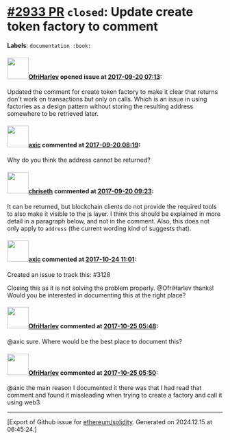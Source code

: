 # [\#2933 PR](https://github.com/ethereum/solidity/pull/2933) `closed`: Update create token factory to comment
**Labels**: `documentation :book:`


#### <img src="https://avatars.githubusercontent.com/u/2185678?v=4" width="50">[OfriHarlev](https://github.com/OfriHarlev) opened issue at [2017-09-20 07:13](https://github.com/ethereum/solidity/pull/2933):

Updated the comment for create token factory to make it clear that returns don't work on transactions but only on calls. Which is an issue in using factories as a design pattern without storing the resulting address somewhere to be retrieved later.

#### <img src="https://avatars.githubusercontent.com/u/20340?v=4" width="50">[axic](https://github.com/axic) commented at [2017-09-20 08:19](https://github.com/ethereum/solidity/pull/2933#issuecomment-330780422):

Why do you think the address cannot be returned?

#### <img src="https://avatars.githubusercontent.com/u/9073706?v=4" width="50">[chriseth](https://github.com/chriseth) commented at [2017-09-20 09:23](https://github.com/ethereum/solidity/pull/2933#issuecomment-330796578):

It can be returned, but blockchain clients do not provide the required tools to also make it visible to the js layer. I think this should be explained in more detail in a paragraph below, and not in the comment. Also, this does not only apply to `address` (the current wording kind of suggests that).

#### <img src="https://avatars.githubusercontent.com/u/20340?v=4" width="50">[axic](https://github.com/axic) commented at [2017-10-24 11:01](https://github.com/ethereum/solidity/pull/2933#issuecomment-338953797):

Created an issue to track this: #3128

Closing this as it is not solving the problem properly. @OfriHarlev thanks! Would you be interested in documenting this at the right place?

#### <img src="https://avatars.githubusercontent.com/u/2185678?v=4" width="50">[OfriHarlev](https://github.com/OfriHarlev) commented at [2017-10-25 05:48](https://github.com/ethereum/solidity/pull/2933#issuecomment-339221708):

@axic sure. Where would be the best place to document this?

#### <img src="https://avatars.githubusercontent.com/u/2185678?v=4" width="50">[OfriHarlev](https://github.com/OfriHarlev) commented at [2017-10-25 05:50](https://github.com/ethereum/solidity/pull/2933#issuecomment-339221965):

@axic the main reason I documented it there was that I had read that comment and found it missleading when trying to create a factory and call it using web3


-------------------------------------------------------------------------------



[Export of Github issue for [ethereum/solidity](https://github.com/ethereum/solidity). Generated on 2024.12.15 at 06:45:24.]
